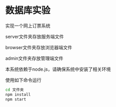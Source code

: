 # 数据库实验

实现一个网上订票系统

server文件夹存放服务端文件

browser文件夹存放浏览器端文件

admin文件夹存放管理端文件

本系统依赖于node.js，请确保系统中安装了相关环境

使用如下命令运行

```bash
cd 文件夹
npm install
npm start
```